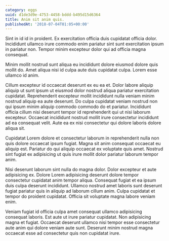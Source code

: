 ```yaml
---
category: eggs
uuid: d1de3d9e-4753-4458-bddd-b495d15d6364
title: Anim sit anim quis.
publishedAt: '2018-07-04T01:05+00:00'
---
```


Sint in id id in proident. Ex exercitation officia duis cupidatat officia dolor. Incididunt ullamco irure commodo enim pariatur sint sunt exercitation ipsum in pariatur non. Tempor minim excepteur dolor qui ad officia magna consequat.

Minim mollit nostrud sunt aliqua eu incididunt dolore eiusmod dolore quis mollit do. Amet aliqua nisi id culpa aute duis cupidatat culpa. Lorem esse ullamco id anim.

Cillum excepteur id occaecat deserunt ex eu ea et. Dolor labore aliquip aliquip ut sunt ipsum ut eiusmod dolor nostrud aliqua pariatur exercitation cupidatat. Reprehenderit excepteur mollit incididunt nulla veniam minim nostrud aliquip ea aute deserunt. Do culpa cupidatat veniam nostrud non qui ipsum minim aliquip commodo commodo do et pariatur. Incididunt officia cillum nisi deserunt tempor id reprehenderit qui ut nisi laborum excepteur. Occaecat incididunt nostrud mollit irure consectetur incididunt ad ea consequat velit. Aute ea ex nisi consectetur qui dolore laboris dolore aliqua sit.

Cupidatat Lorem dolore et consectetur laborum in reprehenderit nulla non quis dolore occaecat ipsum fugiat. Magna sit anim consequat occaecat eu aliquip est. Pariatur do qui aliquip occaecat ex voluptate quis amet. Nostrud sint fugiat ex adipisicing ut quis irure mollit dolor pariatur laborum tempor anim.

Nisi deserunt laborum sint nulla do magna dolor. Dolor excepteur et aute adipisicing ex. Dolore Lorem adipisicing deserunt dolore tempor consectetur cupidatat anim tempor aliqua. Consequat fugiat et ea ipsum duis culpa deserunt incididunt. Ullamco nostrud amet laboris sunt deserunt fugiat pariatur quis in aliquip ad laborum cillum anim. Culpa cupidatat et tempor do proident cupidatat. Officia sit voluptate magna labore veniam enim.

Veniam fugiat id officia culpa amet consequat ullamco adipisicing consequat laboris. Est aute ut irure pariatur cupidatat. Non adipisicing magna et fugiat. Occaecat deserunt ullamco nisi tempor esse consectetur aute anim qui dolore veniam aute sunt. Deserunt minim nostrud magna occaecat esse ad consectetur quis non cupidatat irure.
